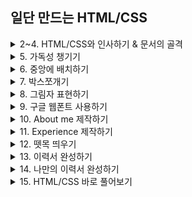 ## 일단 만드는 HTML/CSS

<details>
  <summary> 2~4. HTML/CSS와 인사하기 & 문서의 골격 </summary><br>
  
- HTML : '문서'를 만든다! 라고 접근
- 대제목은 'TAG'라고 부름
- `<p>` 태그는 가장 기본적인 태그 (슈퍼마켓 비닐봉지처럼..
- `<**!DOCTYPE**>` - 맨 위에 관례적으로 써줌
- `<meta charset = "UTF-8">`
- `<footer>` 태그: 화면 바닥에 위치, 저작권 관련 정보 저장
- 바디에는 내용만, 컨텐츠 표현의 부수적인 것들은 헤드에 작성할 것
</details>

<details>
  <summary> 5. 가독성 챙기기 </summary><br>
  
- 다른 스타일 적용하려면 → class 적용

```html
<!DOCTYPE html> 
<html>
  <head>
    <meta charset = "UTF-8">
    <title>김멋사의 이력서</title>
    <link rel="stylesheet" href="codelion.css">
  </head>
  <body>
    <p class="big font">내 이름은 김멋사</p>
    <p class="small font">코드라이언으로 코딩 배웠지</p>
    <p class="small font">반갑습니다</p>
  </body>
</html>
```
```css
p {
    font-size: 30px;
}

.big-font {
    font-size: 40px;
}

.small-font {
    font-size: 15px;
}
```
</details>
<details>
  <summary> 6. 중앙에 배치하기 </summary><br>

`html color code` - 색상코드로 색 지정 가능! 포토샵 같다 우왕
- `<div>` 태그는 여러 요소들을 묶어서 css로 꾸미기 위해 사용
- 만들어진 영역에 클래스 지정
- **`border: 두께 방식 색깔;`** - html css border style 검색!
  
```html
<!DOCTYPE html>
<html>
    <head>
        <meta charset="UTF-8">
        <title>김멋사의 이력서</title>
        <link rel="stylesheet" href="codelion.css">
    </head>
    <body>
        <div class="mainbox">
            <h1>김멋사</h1>
            <p>HTML/CSS 개발자</p>
        </div>
        <footer>copyright CODE LION. All rights reserved.</footer>
    </body>
</html>
```
```css
footer {
    text-align: center;
    background-color: #1e1e1e;
    color: #919191;
    font-size: 12px;
}

.mainbox {
    border: 1px solid #ebebeb;
    width: 610px;
    text-align: center;
    margin-left: auto;
    margin-right: auto;
}
```
</details>  
  
<details>
<summary>7. 박스쪼개기</summary>
 
## 🌟 제 일 중 요 🌟

- `content`: width, height 설정 가능, 가장 핵심 부분
- `padding`: 테두리와 내용물 사이의 빈틈, 콘텐츠와 보더 사이의 자연스러운 공간을 주기 위해 설정하는 값
- `border`: 콘텐츠의 테두리 선
- `margin`: 모든 콘텐츠 설정과 다른 콘텐츠 사이의 거리를 설정
  
![스크린샷 2022-04-09 오전 4 41 12](https://user-images.githubusercontent.com/102344718/162515762-59bf995c-d6ad-4b08-a0c9-15a09a6824a6.png)
```html
<!DOCTYPE html>
  <head>
    <meta charset="UTF-8">
    <link rel="stylesheet" href="box_model.css">
  </head>
  <body> 
    <div class="box1">박스1</div>
    <div class="box2">박스2</div>
  </body>
</html>
```
```css
 .box1 {
    background-color: skyblue;
    width: 60px;
    height: 60px;
    border: 5px solid black;
    padding: 20px;
    margin: 20px;
}

.box2 {
    background-color: violet;
    width: 100px;
    height: 100px;
    border: 5px solid purple;
}
```
</details>

<details>
  <summary>8. 그림자 표현하기</summary><br>
  
- `name-text` : 추가로 쓸 텍스트 지정
- `font-weight` : 폰트 두께 지정 - light, normal, bold
- `margin-right: auto; margin-left: auto;` : 중앙 정렬 코드
- `box-shadow` : 가로(+:오른쪽, -:왼쪽) 세로 blur값 spread값 색상(r,g,b,투명도)
  
 ```html
  <!DOCTYPE html>
<html>
  <head>
    <meta charset="UTF-8">
    <title>김멋사의 이력서</title>
    <link rel="stylesheet" href="codelion.css">
  </head>
  <body>
    <div class="mainbox">
      <h1>김멋사</h1>
      <p class="name-text">HTML/CSS 개발자</p>
    </div>
    <footer>
      <p>Copyright CODE LION All rights reserved.</p>
    </footer>
  </body>
</html>
```
```css
.name-text {                                  
    font-size: 17px;                         
    color: #7c7c7c;
    font-weight: bold;
}

.mainbox {
    width: 610px;
    padding: 30px;
    margin: 30px;
    margin-right: auto;
    margin-left: auto;
    border: 1px solid #ebebeb;
    box-shadow: 0 1px 20px 0 rgba(0,0,0,0.1);
}

footer {
    text-align: center;
    background-color: #1e1e1e;
    padding: 20px;
    font-size: 12px;
    color: #919191;
}
```   
</details>  
  
<details>
  <summary>9. 구글 웹폰트 사용하기</summary><br>
  
  - `@import url(링크)` 
  - `font-family: 'Montserrat';` : 무료폰트 적용
  - `*` 의 역할 : 문서 전체 적용
  - `<div>` `<section>` `<article>` : 다 같은 기능, 포장지 종류만 다름
  - 브라우저 별로 마진과 패딩의 기본값이 다르면 다르게 보일 수 있음 → 0px로 초기화
  
  ```html
  <!DOCTYPE html>
<html>
  <head>
    <meta charset="UTF-8">
    <title>김멋사의 이력서</title>
    <link rel="stylesheet" href="codelion.css">
  </head>
  <body>
    <div class="mainbox">
      <h1>김멋사</h1>
      <p class="name-text">HTML/CSS 개발자</p>

      <section>
          <h2>ABOUT ME</h2>
          <p class="about-me-text"></p>
      </section>

        <section>
            <div>
                <div>
                    <article>
                        content1
                    </article>
                    <article>
                        content2
                    </article>
                </div>
                <article>
                    content3
                </article>
            </div>
            <article>
                content4
            </article>
        </section>

    </div>
    <footer>
      <p>Copyright CODE LION All rights reserved.</p>
    </footer>
  </body>
</html>
  ```
  ```css
  @import url('https://fonts.googleapis.com/css?family=Montserrat:100,200,300,400,500,600,700,800&display=swap');

* {
    font-family: 'Montserrat';
}

body,h1,h2 {
    margin: 0px;
    padding: 0px;
}

body {
    min-width: fit-content;
}

.name-text {                                  
    font-size: 17px;                         
    color: #7c7c7c;
    font-weight: bold;
}

.mainbox {
    width: 610px;
    padding: 30px;
    margin: 30px;
    margin-right: auto;
    margin-left: auto;
    border: 1px solid #ebebeb;
    box-shadow: 0 1px 20px 0 rgba(0, 0, 0, 0.1)
}

footer {
    text-align: center;
    background-color: #1e1e1e;
    padding: 20px;
    font-size: 12px;
    color: #919191;
}
  ``` 
</details>  

<details>
  <summary>10. About me 제작하기</summary><br>
  
  - **Lorem ipsum** : 디자인을 보기 위해 넣는 대체 텍스트
  - `font-style`: italic
  - `border-bottom, top, left, right` : 각각 지정 가능
  ```html
  <!DOCTYPE html>
<html>
<head>
  <meta charset="UTF-8">
  <title>김멋사의 이력서</title>
  <link rel="stylesheet" href="codelion.css">
</head>
<body>
  <div class="mainbox">
    <h1>김멋사</h1>
    <p class="name-text">HTML/CSS 개발자</p>
    <section>
      <h2>ABOUT ME</h2>
      <p class="about-me-text">
          Lorem ipsum dolor sit amet, consectetur adipiscing elit, sed do eiusmod tempor incididunt ut labore et dolore magna aliqua. Ut enim ad minim veniam, quis nostrud exercitation ullamco laboris nisi ut aliquip ex ea commodo consequat. Duis aute irure dolor in reprehenderit in voluptate velit esse cillum dolore eu fugiat nulla pariatur. Excepteur sint occaecat cupidatat non proident, sunt in culpa qui officia deserunt mollit anim id est laborum.
      </p>
    </section>
  </div>
  <footer>
      <p>Copyright CODE LION All rights reserved. </p>
  </footer>
</body>
</html>
```
  ```css
  @import url('https://fonts.googleapis.com/css?family=Montserrat:100,200,300,400,500,600,700,800&display=swap');

* {
    font-family: 'Montserrat';
}

body,h1,h2 {
    margin:0px;
    padding:0px;
}

body {
    min-width: fit-content;
}

h1 {
    font-size: 36px;
    font-weight: bold;
    font-style: italic;
}

h2 {
    font-size: 20px;
    font-weight: lighter;
    color: #282828;
    border-bottom: 1px solid #ebebeb;
    margin-bottom: 16px;
    padding-bottom: 5px;
}

.mainbox {
    width: 610px;
    padding: 30px;
    margin: 30px;
    margin-right: auto;
    margin-left: auto;
    border: 1px solid #ebebeb;
    box-shadow: 0 1px 20px 0 rgba(0, 0, 0, 0.1);
}

footer {
    text-align: center;
    background-color: #1e1e1e;
    padding: 20px;
    font-size: 12px;
    color: #919191;
}
``` 
</details>

<details>
  <summary>11. Experience 제작하기</summary><br>
  
  - `line-hight' : 줄 간격 조정
  - `float: left;` `float: right;` : 한 줄에 각각 양 끝 정렬
  - `text-align` 은 줄 구분됨
  ```html
  <!DOCTYPE html>
<html>
  <head>
    <meta charset="UTF-8">
    <title>김멋사의 이력서</title>
    <link rel="stylesheet" href="codelion.css">
  </head>
  <body>
    <div class="mainbox">
      <h1>김멋사</h1>
      <p class="name-text">HTML/CSS 개발자</p>

      <section>
        <h2>ABOUT ME</h2>
        <p class="about-me-text">
          Lorem ipsum dolor sit amet, consectetur adipiscing elit, sed do eiusmod tempor incididunt ut labore et dolore magna aliqua. Ut enim ad minim veniam, quis nostrud exercitation ullamco laboris nisi ut aliquip ex ea commodo consequat. Duis aute irure dolor in reprehenderit in voluptate velit esse cillum dolore eu fugiat nulla pariatur. Excepteur sint occaecat cupidatat non proident, sunt in culpa qui officia deserunt mollit anim id est laborum.
        </p>
      </section>
      <section>
          <h2>EXPERIENCE</h2>
          <p class="title-text">Awesome Programming Company</p>
          <p class="year-text">2020 - Now</p>
      </section>
    </div>
    <footer>
      <p>Copyright CODE LION All rights reserved.</p>
    </footer>
  </body>
</html>
  ```
  ```css
  section {
    margin-bottom: 24px;
}

.name-text {
    font-size: 16px;
    color: #7c7c7c;
    font-weight: bold;
}

.about-me-text {
    font-size: 10px;
    line-height: 16px;
}

.title-text {
    font-size: 11px;
    font-weight: bold;
    color: #282828;
    float: left;
}

.year-text {
    font-size: 11px;
    font-weight: bold;
    color: #282828;
    float: right;
}
  ```
</details>  
  
<details>
<summary> 12. 뗏목 띄우기</summary><br>
  
  - `overflow: hidden` : float로 띄워져 있는 요소들을 묶고 html 요소들이 영향을 받지 않아 겹치지 않게 해주는 코드
  ```html
  <section>
      <h2>EXPERIENCE</h2>
    <div class="float-wrap">
        <p class="title-text">Awesome Programming Company</p>
        <p class="year-text">2020 - Now</p>
      </div>
      <p class="desc-text">Front-End Web Developer</p>
      <p class="desc-subtext">HTML/CSS,JS,React,...</p>

      <div class="float-wrap">
        <p class="title-text">Ministry of Health</p>
        <p class="year-text">2015 - 2018</p>
      </div>
      <p class="desc-text">UI/UX Designer</p>
      <p class="desc-subtext">Web design</p>

      <div class="float-wrap">
        <p class="title-text">Freelance Work</p>
        <p class="year-text">2011 - 2015</p>
      </div>
      <p class="desc-text">Graphic Designer</p>
      <p class="desc-subtext">Graphic Design, Editorial Design</p>
    </section>
  ```
  ```css
  .float-wrap {
    overflow: hidden;
}

.desc-text {
    font-size: 9px;
}

.desc-subtext {
    font-size: 9px;
    color: #282828;
    padding-left: 16px;
}
  ```
  
  
</details>

<details>
<summary> 13. 이력서 완성하기</summary><br>
  
  
</details>  
  
<details>
<summary> 14. 나만의 이력서 완성하기</summary><br>
  
  
</details>
  
<details>
<summary> 15. HTML/CSS 바로 풀어보기</summary><br>
  
  
</details>  
  
  
  
